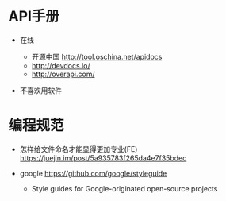 # API手册

- 在线

  - 开源中国 <http://tool.oschina.net/apidocs>
  - <http://devdocs.io/>
  - <http://overapi.com/>

- 不喜欢用软件

# 编程规范

- 怎样给文件命名才能显得更加专业(FE) <https://juejin.im/post/5a935783f265da4e7f35bdec>
- google <https://github.com/google/styleguide>

  - Style guides for Google-originated open-source projects

